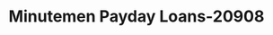 ---
f_zip-code: 23666
f_state-code: VA
title: Minutemen Payday Loans-20908
f_phone: 757-827-0404
f_city-only: Hampton
f_address: 1814 Todds Lane Hampton
f_location-unique-id: '20908'
slug: minutemen-payday-loans-20908
updated-on: '2024-05-30T13:46:58.046Z'
created-on: '2024-05-30T13:36:59.803Z'
published-on: '2024-05-30T13:54:32.469Z'
f_city-state: cms/city/hampton-va.md
f_company: cms/company/minutemen-payday-loans.md
f_state: cms/state/virginia.md
layout: '[payday-loan].html'
tags: payday-loan
---